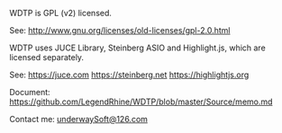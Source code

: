 ﻿WDTP is GPL (v2) licensed.

See: http://www.gnu.org/licenses/old-licenses/gpl-2.0.html

WDTP uses JUCE Library, Steinberg ASIO and Highlight.js, which are licensed separately. 

See: https://juce.com  https://steinberg.net  https://highlightjs.org 

Document: https://github.com/LegendRhine/WDTP/blob/master/Source/memo.md

Contact me: underwaySoft@126.com
